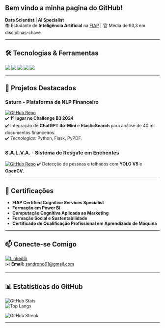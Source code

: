 ## Bem vindo a minha pagina do GitHub!

**Data Scientist | AI Specialist**  
📚 Estudante de **Inteligência Artificial** na [FIAP](https://www.fiap.com.br) | 🏆 Média de 93,3 em disciplinas-chave  

---

## 🛠️ **Tecnologias & Ferramentas**  
<p align="left">
  <img src="https://img.shields.io/badge/Python-3776AB?style=for-the-badge&logo=python&logoColor=white" />
  <img src="https://img.shields.io/badge/TensorFlow-FF6F00?style=for-the-badge&logo=tensorflow&logoColor=white" />
  <img src="https://img.shields.io/badge/ElasticSearch-005571?style=for-the-badge&logo=elasticsearch&logoColor=white" />
  <img src="https://img.shields.io/badge/OpenCV-5C3EE8?style=for-the-badge&logo=opencv&logoColor=white" />
  <img src="https://img.shields.io/badge/PowerBI-F2C811?style=for-the-badge&logo=powerbi&logoColor=black" />
</p>

---

## 🚀 **Projetos Destacados**

### **Saturn - Plataforma de NLP Financeiro**  
[![GitHub Repo](https://img.shields.io/badge/GitHub-Repositório-181717?style=flat-square&logo=github)](https://github.com/NickolasFerraz1/Saturn)  
✔️ **1º lugar no Challenge B3 2024**  
✔️ Integração de **ChatGPT 4o-Mini** e **ElasticSearch** para análise de 40 mil documentos financeiros.  
✔️ *Tecnologias:* Python, Flask, PyPDF.

### **S.A.L.V.A. - Sistema de Resgate em Enchentes**  
[![GitHub Repo](https://img.shields.io/badge/GitHub-Repositório-181717?style=flat-square&logo=github)](https://github.com/Sandron61/Projeto-S.A.L.V.A-NEXT-2024)
✔️ Detecção de pessoas e telhados com **YOLO V5** e **OpenCV**.  

---

## 📜 **Certificações**  
- **FIAP Certified Cognitive Services Specialist**  
- **Formação em Power BI**  
- **Computação Cognitiva Aplicada ao Marketing** 
- **Formação Social e Sustentabilidade**
- **Certificado de Qualificação Profissional em Aprendizado de Máquina**

---

## 📫 **Conecte-se Comigo**  
[![LinkedIn](https://img.shields.io/badge/LinkedIn-0077B5?style=for-the-badge&logo=linkedin&logoColor=white)]([link_do_linkedin](https://www.linkedin.com/in/sandronoliveira/))  
✉️ **Email:** sandrono61@gmail.com  

---

## 📊 **Estatísticas do GitHub**  
![GitHub Stats](https://github-readme-stats.vercel.app/api?username=Sandron61&show_icons=true&theme=radical)  
![Top Langs](https://github-readme-stats.vercel.app/api/top-langs/?username=Sandron61&layout=compact&theme=radical)

![GitHub Streak](https://streak-stats.demolab.com?user=Sandron61&theme=radical)

---

